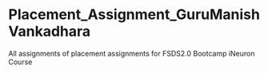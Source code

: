# Placement_Assignment_GuruManishVankadhara
All assignments of placement assignments for FSDS2.0 Bootcamp iNeuron Course

